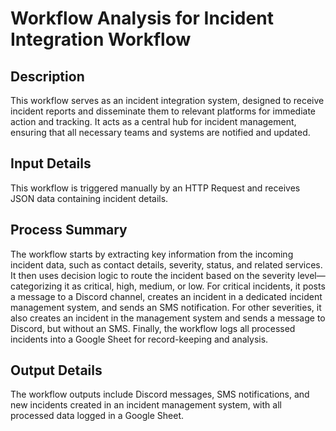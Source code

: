 # Workflow Analysis for Incident Integration Workflow

## Description
This workflow serves as an incident integration system, designed to receive incident reports and disseminate them to relevant platforms for immediate action and tracking. It acts as a central hub for incident management, ensuring that all necessary teams and systems are notified and updated.

## Input Details
This workflow is triggered manually by an HTTP Request and receives JSON data containing incident details.

## Process Summary
The workflow starts by extracting key information from the incoming incident data, such as contact details, severity, status, and related services. It then uses decision logic to route the incident based on the severity level—categorizing it as critical, high, medium, or low. For critical incidents, it posts a message to a Discord channel, creates an incident in a dedicated incident management system, and sends an SMS notification. For other severities, it also creates an incident in the management system and sends a message to Discord, but without an SMS. Finally, the workflow logs all processed incidents into a Google Sheet for record-keeping and analysis.

## Output Details
The workflow outputs include Discord messages, SMS notifications, and new incidents created in an incident management system, with all processed data logged in a Google Sheet.
